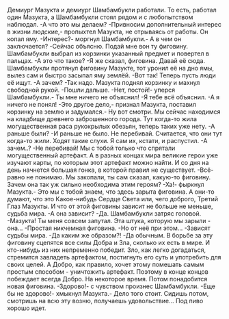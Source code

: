   Демиург Мазукта и демиург Шамбамбукли работали. То есть, работал один Мазукта, а Шамбамбукли стоял рядом и с любопытством наблюдал.
-А что это мы делаем?
-Привносим дополнительный интерес в жизни людские,- пропыхтел Мазукта, не отрываясь от работы. Он копал яму.
-Интерес?- моргнул Шамбамбукли.- А в чем он заключается?
-Сейчас объясню. Подай мне вон ту фиговину.
Шамбамбукли выбрал из корзинки указанный предмет и повертел в пальцах.
-А это что такое?
-Я же сказал, фиговина. Давай её сюда.
Шамбамбукли протянул фиговину Мазукте, тот уронил её на дно ямы, вылез сам и быстро засыпал яму землёй.
-Вот так! Теперь пусть люди её ищут.
-А зачем?
-Так надо.
Мазукта поднял корзинку и махнул свободной рукой.
-Пошли дальше.
-Нет, постой!- уперся Шамбамбукли.- Ты мне ничего не объяснил!
-Я тебе всё объяснил.
-А я ничего не понял!
-Это другое дело,- признал Мазукта, поставил корзинку на землю и задумался.- Ну вот смотри. Мы сейчас находимся на кладбище древнего заброшенного города. Тут когда-то жила могущественная раса рукокрылых обезьян, теперь таких уже нету.
-А раньше были?
-И раньше не было. Не перебивай. Считается, что они тут когда-то жили. Ходят такие слухи. Я сам их, кстати, и распустил.
-А зачем..?
-Не перебивай! Мы с тобой только что спрятали могущественный артефакт. А в разных концах мира великие герои уже изучают карты, по которым этот артефакт можно найти. И со дня на день начнется большая гонка, в которой правил не существует.
-Всё-равно не понимаю. Мы закопали, ты сам сказал, какую-то фиговину. Зачем она так уж сильно необходима этим героям?
-Ха!- фыркнул Мазукта.- Это мы с тобой знаем, что здесь зарыта фиговина. А они-то думают, что это Какое-нибудь Сердце Света или, чего доброго, Третий Глаз Мазукты. И что от этой фиговины зависит не больше не меньше, судьба мира.
-А она зависит?
-Да.
Шамбамбукли затряс головой.
-Мазукта! Ты меня совсем запутал. Эта штука, которую мы зарыли - она...
-Простая никчемная фиговина.
-Но от неё при этом...
-Зависят судьбы мира.
-Да каким же образом?!
-Да обычным. В борьбе за эту фиговину сцепятся все силы Добра и Зла, сколько их есть в мире. И кто-нибудь из них непременно победит. Зло, как легко догадаться, стремится завладеть артефактом, постигнуть его суть и употребить для своих целей. А Добро, как правило, хочет этому помешать самым простым способом - уничтожить артефакт. Поэтому в конце концов побеждает всегда Добро. На некоторое время. Потом понадобится новая фиговина.
-Здорово!- с чувством произнес Шамбамбукли.
-Еще бы не здорово!- хмыкнул Мазукта.- Дело того стоит. Сидишь потом, смотришь на всю эту возню, получаешь удовольствие... Под пиво хорошо идет.    